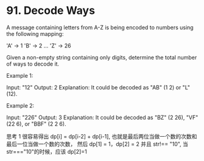 # 91. Decode Ways

A message containing letters from A-Z is being encoded to numbers using the following mapping:

'A' -> 1
'B' -> 2
...
'Z' -> 26

Given a non-empty string containing only digits, determine the total number of ways to decode it.

Example 1:

Input: "12"
Output: 2
Explanation: It could be decoded as "AB" (1 2) or "L" (12).

Example 2:

Input: "226"
Output: 3
Explanation: It could be decoded as "BZ" (2 26), "VF" (22 6), or "BBF" (2 2 6).

思考
1 很容易得出 dp[i] = dp[i-2] + dp[i-1], 也就是最后两位当做一个数的次数和最后一位当做一个数的次数，
然后 dp[1] = 1，dp[2] = 2 并且 str!== "10", 当 str==="10"的时候，应该 dp[2]=1
